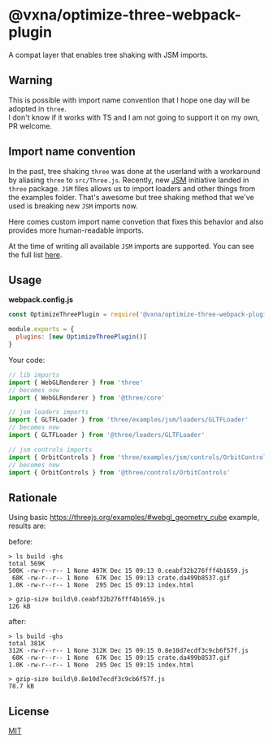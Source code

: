 # @vxna/optimize-three-webpack-plugin

A compat layer that enables tree shaking with JSM imports.

## Warning

This is possible with import name convention that I hope one day will be adopted in `three`.  
I don't know if it works with TS and I am not going to support it on my own, PR welcome.

## Import name convention

In the past, tree shaking `three` was done at the userland with a workaround by aliasing `three` to `src/Three.js`. Recently, new [JSM](https://github.com/mrdoob/three.js/search?q=JSM&type=Commits) initiative landed in `three` package. `JSM` files allows us to import loaders and other things from the examples folder. That's awesome but tree shaking method that we've used is breaking new `JSM` imports now. 

Here comes custom import name convetion that fixes this behavior and also provides more human-readable imports.

At the time of writing all available `JSM` imports are supported. You can see the full list [here](https://github.com/vxna/optimize-three-webpack-plugin/blob/master/src/index.js#L14-L21).

## Usage

**webpack.config.js**

```js
const OptimizeThreePlugin = require('@vxna/optimize-three-webpack-plugin')

module.exports = {
  plugins: [new OptimizeThreePlugin()]
}
```

Your code:

```js
// lib imports
import { WebGLRenderer } from 'three'
// becomes now
import { WebGLRenderer } from '@three/core'

// jsm loaders imports
import { GLTFLoader } from 'three/examples/jsm/loaders/GLTFLoader'
// becomes now
import { GLTFLoader } from '@three/loaders/GLTFLoader'

// jsm controls imports
import { OrbitControls } from 'three/examples/jsm/controls/OrbitControls'
// becomes now
import { OrbitControls } from '@three/controls/OrbitControls'
```

## Rationale

Using basic https://threejs.org/examples/#webgl_geometry_cube example, results are:

before:

```
> ls build -ghs
total 569K
500K -rw-r--r-- 1 None 497K Dec 15 09:13 0.ceabf32b276fff4b1659.js
 68K -rw-r--r-- 1 None  67K Dec 15 09:13 crate.da499b8537.gif
1.0K -rw-r--r-- 1 None  295 Dec 15 09:13 index.html

> gzip-size build\0.ceabf32b276fff4b1659.js
126 kB
```

after:

```
> ls build -ghs
total 381K
312K -rw-r--r-- 1 None 312K Dec 15 09:15 0.8e10d7ecdf3c9cb6f57f.js
 68K -rw-r--r-- 1 None  67K Dec 15 09:15 crate.da499b8537.gif
1.0K -rw-r--r-- 1 None  295 Dec 15 09:15 index.html

> gzip-size build\0.8e10d7ecdf3c9cb6f57f.js
78.7 kB
```

## License

[MIT](./LICENSE)
